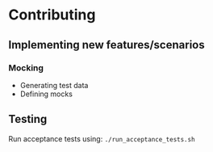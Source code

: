 # Contributing

## Implementing new features/scenarios


### Mocking

* Generating test data
* Defining mocks

## Testing

Run acceptance tests using:
`./run_acceptance_tests.sh`